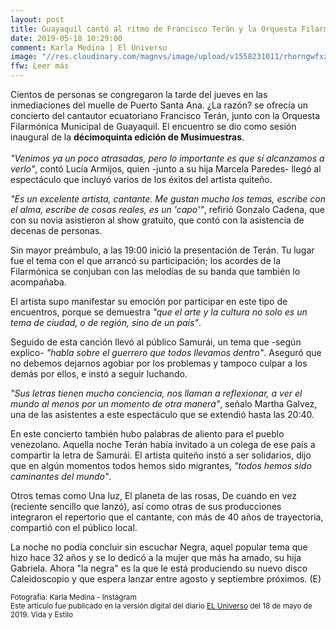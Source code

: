 ```yaml
---
layout: post
title: Guayaquil cantó al ritmo de Francisco Terán y la Orquesta Filarmónica Municipal
date: 2019-05-18 10:29:00
comment: Karla Medina | El Universo
image: "//res.cloudinary.com/magnvs/image/upload/v1558231011/rhorngwfxzuurmckidg9.jpg"
ffw: Leer más
---
```

Cientos de personas se congregaron la tarde del jueves en las inmediaciones del muelle de Puerto Santa Ana. ¿La razón? se ofrecía un concierto del cantautor ecuatoriano Francisco Terán, junto con la Orquesta Filarmónica Municipal de Guayaquil. El encuentro se dio como sesión inaugural de la **décimoquinta edición de Musimuestras**.<br /><br />*"Venimos ya un poco atrasadas, pero lo importante es que sí alcanzamos a verlo"*, contó Lucía Armijos, quien -junto a su hija Marcela Paredes- llegó al espectáculo que incluyó varios de los éxitos del artista quiteño.

*"Es un excelente artista, cantante. Me gustan mucho los temas, escribe con el alma, escribe de cosas reales, es un 'capo'"*, refirió Gonzalo Cadena, que con su novia asistieron al show gratuito, que contó con la asistencia de decenas de personas.

Sin mayor preámbulo, a las 19:00 inició la presentación de Terán. Tu lugar fue el tema con el que arrancó su participación; los acordes de la Filarmónica se conjuban con las melodías de su banda que también lo acompañaba.

El artista supo manifestar su emoción por participar en este tipo de encuentros, porque se demuestra *"que el arte y la cultura no solo es un tema de ciudad, o de región, sino de un país"*.

Seguido de esta canción llevó al público Samurái, un tema que -según explico- *"habla sobre el guerrero que todos llevamos dentro"*. Aseguró que no debemos dejarnos agobiar por los problemas y tampoco culpar a los demás por ellos, e instó a seguir luchando.

*"Sus letras tienen mucha conciencia, nos llaman a reflexionar, a ver el mundo al menos por un momento de otra manera"*, señalo Martha Galvez, una de las asistentes a este espectáculo que se extendió hasta las 20:40.

En este concierto también hubo palabras de aliento para el pueblo venezolano. Aquella noche Terán había invitado a un colega de ese país a compartir la letra de Samurái. El artista quiteño instó a ser solidarios, dijo que en algún momentos todos hemos sido migrantes, *"todos hemos sido caminantes del mundo"*.

Otros temas como Una luz, El planeta de las rosas, De cuando en vez (reciente sencillo que lanzó), así como otras de sus producciones integraron el repertorio que el cantante, con más de 40 años de trayectoria, compartió con el público local.

La noche no podía concluir sin escuchar Negra, aquel popular tema que hizo hace 32 años y se lo dedicó a la mujer que más ha amado, su hija Gabriela. Ahora "la negra" es la que le está produciendo su nuevo disco Caleidoscopio y que espera lanzar entre agosto y septiembre próximos. (E)

<small>Fotografía: Karla Medina - Instagram<br/>Este artículo fue publicado en la versión digital del diario [EL Universo](//www.eluniverso.com/entretenimiento/2019/05/18/nota/7336061/guayaquil-canto-ritmo-francisco-teran-orquesta-filarmonica#cxrecs_s) del 18 de mayo de 2019. Vida y Estilo</small>
